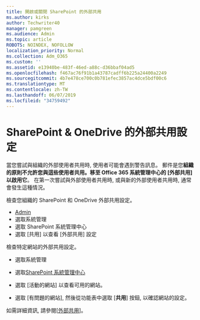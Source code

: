 ```yaml
---
title: 開啟或關閉 SharePoint 的外部共用
ms.author: kirks
author: Techwriter40
manager: pamgreen
ms.audience: Admin
ms.topic: article
ROBOTS: NOINDEX, NOFOLLOW
localization_priority: Normal
ms.collection: Adm_O365
ms.custom: ''
ms.assetid: e13940be-483f-46ed-a88c-d36bbaf04ad5
ms.openlocfilehash: f467ac76f91b1a43787cadff6b225a24400a2249
ms.sourcegitcommit: 4b7e478ce700c0b781efec3857ac4dce5bdf00c6
ms.translationtype: MT
ms.contentlocale: zh-TW
ms.lasthandoff: 06/07/2019
ms.locfileid: "34759492"
---
```

# <a name="external-sharing-settings-for-sharepoint--onedrive"></a>SharePoint & OneDrive 的外部共用設定

當您嘗試與組織的外部使用者共用時, 使用者可能會遇到警告訊息。 郵件是您**組織的原則不允許您與這些使用者共用。移至 Office 365 系統管理中心的 [外部共用] 以啟用它**。 在第一次嘗試與外部使用者共用時, 或與新的外部使用者共用時, 通常會發生這種情況。

檢查您組織的 SharePoint 和 OneDrive 外部共用設定。

- [Admin](https://admin.microsoft.com/AdminPortal/Home#/homepage">https://admin.microsoft.com/)
- 選取系統管理
- 選取 SharePoint 系統管理中心
- 選取 [共用] 以查看 [外部共用] 設定

檢查特定網站的外部共用設定。

- 選取系統管理

- 選取[SharePoint 系統管理中心](https://admin.microsoft.com/AdminPortal/Home#/homepage">https://admin.microsoft.com/)

- 選取 [活動的網站] 以查看可用的網站。
- 選取 [有問題的網站], 然後從功能表中選取 [**共用**] 按鈕, 以確認網站的設定。

如需詳細資訊, 請參閱[[外部共用](https://docs.microsoft.com/sharepoint/external-sharing-overview)]。